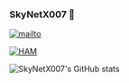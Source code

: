 ### SkyNetX007 📡

[![mailto](https://img.shields.io/badge/mailto%3A-skynetx007%40proton.me-red?color=29b7cb&labelColor=1c808e&style=flat-square)](mailto:skynetx007@proton.me)

[![HAM](https://img.shields.io/badge/HAM-BD4UTN-red?color=29b7cb&labelColor=1c808e&style=flat-square)](https://qrz.com/db/BD4UTN)

![SkyNetX007's GitHub stats](https://github-readme-stats.vercel.app/api?username=SkyNetX007&show_icons=true&theme=cobalt)
